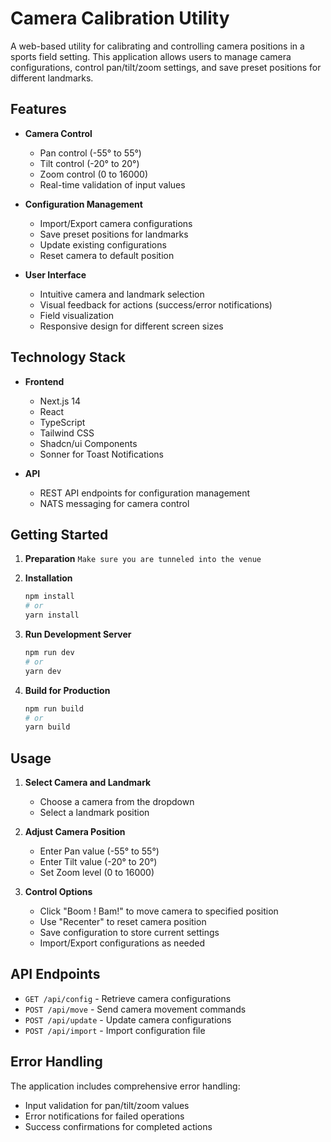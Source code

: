 # Camera Calibration Utility

A web-based utility for calibrating and controlling camera positions in a sports field setting. This application allows users to manage camera configurations, control pan/tilt/zoom settings, and save preset positions for different landmarks.

## Features

- **Camera Control**
  - Pan control (-55° to 55°)
  - Tilt control (-20° to 20°)
  - Zoom control (0 to 16000)
  - Real-time validation of input values

- **Configuration Management**
  - Import/Export camera configurations
  - Save preset positions for landmarks
  - Update existing configurations
  - Reset camera to default position

- **User Interface**
  - Intuitive camera and landmark selection
  - Visual feedback for actions (success/error notifications)
  - Field visualization
  - Responsive design for different screen sizes

## Technology Stack

- **Frontend**
  - Next.js 14
  - React
  - TypeScript
  - Tailwind CSS
  - Shadcn/ui Components
  - Sonner for Toast Notifications

- **API**
  - REST API endpoints for configuration management
  - NATS messaging for camera control

## Getting Started

1. **Preparation**
   ```Make sure you are tunneled into the venue ```
   
2. **Installation**
   ```bash
   npm install
   # or
   yarn install
   ```

3. **Run Development Server**
   ```bash
   npm run dev
   # or
   yarn dev
   ```

4. **Build for Production**
   ```bash
   npm run build
   # or
   yarn build
   ```

## Usage

1. **Select Camera and Landmark**
   - Choose a camera from the dropdown
   - Select a landmark position

2. **Adjust Camera Position**
   - Enter Pan value (-55° to 55°)
   - Enter Tilt value (-20° to 20°)
   - Set Zoom level (0 to 16000)

3. **Control Options**
   - Click "Boom ! Bam!" to move camera to specified position
   - Use "Recenter" to reset camera position
   - Save configuration to store current settings
   - Import/Export configurations as needed

## API Endpoints

- `GET /api/config` - Retrieve camera configurations
- `POST /api/move` - Send camera movement commands
- `POST /api/update` - Update camera configurations
- `POST /api/import` - Import configuration file

## Error Handling

The application includes comprehensive error handling:
- Input validation for pan/tilt/zoom values
- Error notifications for failed operations
- Success confirmations for completed actions

